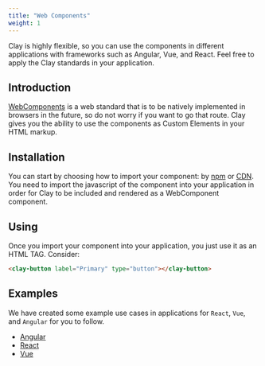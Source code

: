 ```yaml
---
title: "Web Components"
weight: 1
---
```


<article id="web-components">

Clay is highly flexible, so you can use the components in different applications with frameworks such as Angular, Vue, and React. Feel free to apply the Clay standards in your application.

## Introduction

[WebComponents](https://en.wikipedia.org/wiki/Web_Components) is a web standard that is to be natively implemented in browsers in the future, so do not worry if you want to go that route. Clay gives you the ability to use the components as Custom Elements in your HTML markup.

## Installation

You can start by choosing how to import your component: by [npm](/docs/get-started/importing-the-js-component.html) or [CDN](/docs/get-started/introduction.html). You need to import the javascript of the component into your application in order for Clay to be included and rendered as a WebComponent component.

## Using

Once you import your component into your application, you just use it as an HTML TAG. Consider:

```html
<clay-button label="Primary" type="button"></clay-button>
```

## Examples

We have created some example use cases in applications for `React`, `Vue`, and `Angular` for you to follow.

* [Angular](https://github.com/matuzalemsteles/clay-examples/blob/master/examples/angular-with-clay)
* [React](https://github.com/matuzalemsteles/clay-examples/blob/master/examples/react-with-clay)
* [Vue](https://github.com/matuzalemsteles/clay-examples/blob/master/examples/vue-with-clay)

</article>